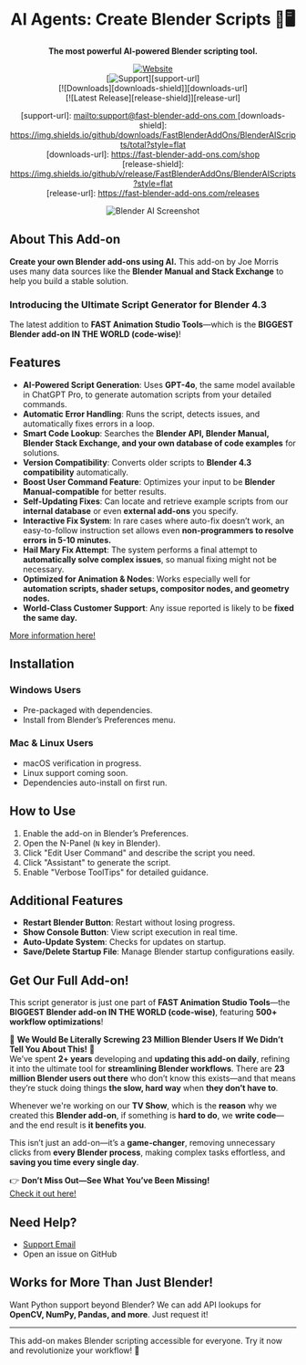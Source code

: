 <div align="center">

# AI Agents: Create Blender Scripts 🎨🖥️  
**The most powerful AI-powered Blender scripting tool.**  

[![Website][website-shield]][website-url]  
[![Support][support-shield]][support-url]  
[![Downloads][downloads-shield]][downloads-url]  
[![Latest Release][release-shield]][release-url]  

[website-shield]: https://img.shields.io/badge/FastBlenderAddOns-4285F4?style=flat  
[website-url]: https://fast-blender-add-ons.com/fast-animation-studio-tools-2/  
[support-shield]: https://img.shields.io/badge/Support-Email-blue?style=flat  
[support-url]: [mailto:support@fast-blender-add-ons.com ](https://fast-blender-add-ons.com/support/) 
[downloads-shield]: https://img.shields.io/github/downloads/FastBlenderAddOns/BlenderAIScripts/total?style=flat  
[downloads-url]: https://fast-blender-add-ons.com/shop  
[release-shield]: https://img.shields.io/github/v/release/FastBlenderAddOns/BlenderAIScripts?style=flat  
[release-url]: https://fast-blender-add-ons.com/releases  

![Blender AI Screenshot](https://fast-blender-add-ons.com/images/blender-ai-screenshot.png)  
</div>

## About This Add-on  
**Create your own Blender add-ons using AI.** This add-on by Joe Morris uses many data sources like the **Blender Manual and Stack Exchange** to help you build a stable solution.  

### **Introducing the Ultimate Script Generator for Blender 4.3**  
The latest addition to **FAST Animation Studio Tools**—which is the **BIGGEST Blender add-on IN THE WORLD (code-wise)**!  

## Features  
- **AI-Powered Script Generation**: Uses **GPT-4o**, the same model available in ChatGPT Pro, to generate automation scripts from your detailed commands.  
- **Automatic Error Handling**: Runs the script, detects issues, and automatically fixes errors in a loop.  
- **Smart Code Lookup**: Searches the **Blender API, Blender Manual, Blender Stack Exchange, and your own database of code examples** for solutions.  
- **Version Compatibility**: Converts older scripts to **Blender 4.3 compatibility** automatically.  
- **Boost User Command Feature**: Optimizes your input to be **Blender Manual-compatible** for better results.  
- **Self-Updating Fixes**: Can locate and retrieve example scripts from our **internal database** or even **external add-ons** you specify.  
- **Interactive Fix System**: In rare cases where auto-fix doesn’t work, an easy-to-follow instruction set allows even **non-programmers to resolve errors in 5-10 minutes.**  
- **Hail Mary Fix Attempt**: The system performs a final attempt to **automatically solve complex issues**, so manual fixing might not be necessary.  
- **Optimized for Animation & Nodes**: Works especially well for **automation scripts, shader setups, compositor nodes, and geometry nodes.**  
- **World-Class Customer Support**: Any issue reported is likely to be **fixed the same day.**  

[More information here!](https://fast-blender-add-ons.com/)  
## Installation  
### Windows Users  
- Pre-packaged with dependencies.  
- Install from Blender’s Preferences menu.  

### Mac & Linux Users  
- macOS verification in progress.  
- Linux support coming soon.  
- Dependencies auto-install on first run.  

## How to Use  
1. Enable the add-on in Blender’s Preferences.  
2. Open the N-Panel (`N` key in Blender).  
3. Click "Edit User Command" and describe the script you need.  
4. Click "Assistant" to generate the script.  
5. Enable "Verbose ToolTips" for detailed guidance.  

## Additional Features  
- **Restart Blender Button**: Restart without losing progress.  
- **Show Console Button**: View script execution in real time.  
- **Auto-Update System**: Checks for updates on startup.  
- **Save/Delete Startup File**: Manage Blender startup configurations easily.  

## Get Our Full Add-on!  
This script generator is just one part of **FAST Animation Studio Tools**—the **BIGGEST Blender add-on IN THE WORLD (code-wise)**, featuring **500+ workflow optimizations**!  

🚨 **We Would Be Literally Screwing 23 Million Blender Users If We Didn’t Tell You About This!** 🚨  
We’ve spent **2+ years** developing and **updating this add-on daily**, refining it into the ultimate tool for **streamlining Blender workflows**. There are **23 million Blender users out there** who don’t know this exists—and that means they’re stuck doing things **the slow, hard way** when **they don’t have to**.  

Whenever we're working on our **TV Show**, which is the **reason** why we created this **Blender add-on**, if something is **hard to do**, we **write code**—and the end result is **it benefits you**.  

This isn’t just an add-on—it’s a **game-changer**, removing unnecessary clicks from **every Blender process**, making complex tasks effortless, and **saving you time every single day**.

👉 **Don’t Miss Out—See What You’ve Been Missing!**  
[Check it out here!](https://fast-blender-add-ons.com/fast-animation-studio-tools-2/)  

## Need Help?  
- [Support Email](mailto:support@fast-blender-add-ons.com)  
- Open an issue on GitHub  

## Works for More Than Just Blender!  
Want Python support beyond Blender? We can add API lookups for **OpenCV, NumPy, Pandas, and more**. Just request it!  

---

This add-on makes Blender scripting accessible for everyone. Try it now and revolutionize your workflow! 🚀

